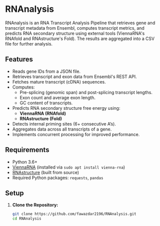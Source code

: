 # RNAnalysis

RNAnalysis is an RNA Transcript Analysis Pipeline that retrieves gene and transcript metadata from Ensembl, computes transcript metrics, and predicts RNA secondary structure using external tools (ViennaRNA's RNAfold and RNAstructure's Fold). The results are aggregated into a CSV file for further analysis.

## Features

- Reads gene IDs from a JSON file.
- Retrieves transcript and exon data from Ensembl's REST API.
- Fetches mature transcript (cDNA) sequences.
- Computes:
  - Pre-splicing (genomic span) and post-splicing transcript lengths.
  - Exon count and average exon length.
  - GC content of transcripts.
- Predicts RNA secondary structure free energy using:
  - **ViennaRNA (RNAfold)**
  - **RNAstructure (Fold)**
- Detects internal priming sites (6+ consecutive A’s).
- Aggregates data across all transcripts of a gene.
- Implements concurrent processing for improved performance.

## Requirements

- Python 3.6+
- [ViennaRNA](https://www.tbi.univie.ac.at/RNA/) (installed via `sudo apt install vienna-rna`)
- [RNAstructure](https://rna.urmc.rochester.edu/RNAstructure.html) (built from source)
- Required Python packages: `requests`, `pandas`

## Setup

1. **Clone the Repository:**

   ```bash
   git clone https://github.com/fawazdar2196/RNAnalysis.git
   cd RNAnalysis
